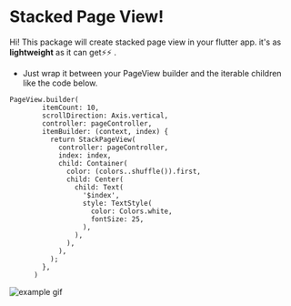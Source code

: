 # Stacked Page View!

Hi! This package will create stacked page view in your flutter app.
it's as **lightweight** as it can get⚡⚡ .

- Just wrap it between your PageView builder and the iterable children like the code below.

```
PageView.builder(
        itemCount: 10,
        scrollDirection: Axis.vertical,
        controller: pageController,
        itemBuilder: (context, index) {
          return StackPageView(
            controller: pageController,
            index: index,
            child: Container(
              color: (colors..shuffle()).first,
              child: Center(
                child: Text(
                  '$index',
                  style: TextStyle(
                    color: Colors.white,
                    fontSize: 25,
                  ),
                ),
              ),
            ),
          );
        },
      )

```

![example gif](https://media.giphy.com/media/SanwUb4qh2h8RmOTRH/giphy.gif)
